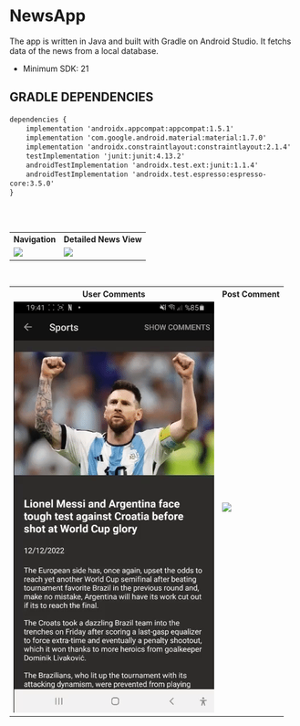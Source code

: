 # NewsApp
The app is written in Java and built with Gradle on Android Studio. It fetchs data of the news from a local database. 

- Minimum SDK: 21

## GRADLE DEPENDENCIES

```
dependencies {
    implementation 'androidx.appcompat:appcompat:1.5.1'
    implementation 'com.google.android.material:material:1.7.0'
    implementation 'androidx.constraintlayout:constraintlayout:2.1.4'
    testImplementation 'junit:junit:4.13.2'
    androidTestImplementation 'androidx.test.ext:junit:1.1.4'
    androidTestImplementation 'androidx.test.espresso:espresso-core:3.5.0'
}
```

<br>
<br>

<table style="width:100%">
  <tr>
    <th>Navigation</th>
    <th>Detailed News View</th>
  </tr>
  <tr>
    <td><img src="media/nav.gif"/></td>
    <td><img src="media/details.gif"/></td>
  </tr>
</table>

<br>

<table style="width:100%">
  <tr>
    <th>User Comments</th>
    <th>Post Comment</th>
  </tr>
  <tr>
   <td><img src="media/comment.gif"/></td>
    <td><img src="media/post.gif"/></td>
  </tr>
</table>

